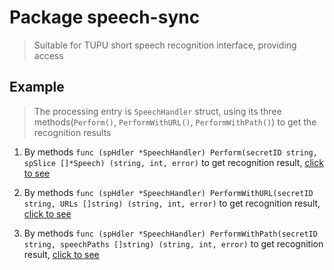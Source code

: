 # Package speech-sync

> Suitable for TUPU short speech recognition interface, providing access


## Example

> The processing entry is `SpeechHandler` struct, using its three methods(`Perform()`, `PerformWithURL()`, `PerformWithPath()`) to get the recognition results


   1. By methods `func (spHdler *SpeechHandler) Perform(secretID string, spSlice []*Speech) (string, int, error)` to get recognition result, [click to see](##)

   2. By methods `func (spHdler *SpeechHandler) PerformWithURL(secretID string, URLs []string) (string, int, error)` to get recognition result, [click to see](##)

   3. By methods `func (spHdler *SpeechHandler) PerformWithPath(secretID string, speechPaths []string) (string, int, error)` to get recognition result, [click to see](##)